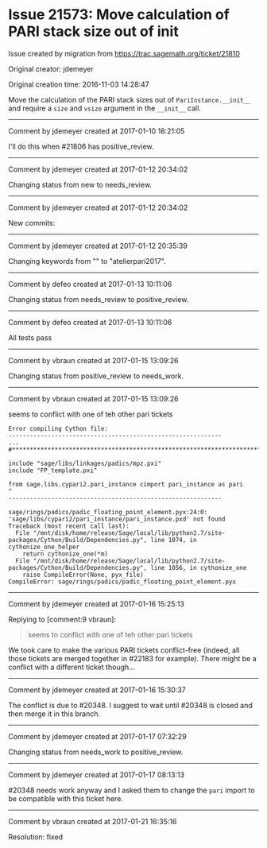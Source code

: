 # Issue 21573: Move calculation of PARI stack size out of __init__

Issue created by migration from https://trac.sagemath.org/ticket/21810

Original creator: jdemeyer

Original creation time: 2016-11-03 14:28:47

Move the calculation of the PARI stack sizes out of `PariInstance.__init__` and require a `size` and `vsize` argument in the `__init__` call.


---

Comment by jdemeyer created at 2017-01-10 18:21:05

I'll do this when #21806 has positive_review.


---

Comment by jdemeyer created at 2017-01-12 20:34:02

Changing status from new to needs_review.


---

Comment by jdemeyer created at 2017-01-12 20:34:02

New commits:


---

Comment by jdemeyer created at 2017-01-12 20:35:39

Changing keywords from "" to "atelierpari2017".


---

Comment by defeo created at 2017-01-13 10:11:06

Changing status from needs_review to positive_review.


---

Comment by defeo created at 2017-01-13 10:11:06

All tests pass


---

Comment by vbraun created at 2017-01-15 13:09:26

Changing status from positive_review to needs_work.


---

Comment by vbraun created at 2017-01-15 13:09:26

seems to conflict with one of teh other pari tickets

```
Error compiling Cython file:
------------------------------------------------------------
...
#*****************************************************************************

include "sage/libs/linkages/padics/mpz.pxi"
include "FP_template.pxi"

from sage.libs.cypari2.pari_instance cimport pari_instance as pari
^
------------------------------------------------------------

sage/rings/padics/padic_floating_point_element.pyx:24:0: 'sage/libs/cypari2/pari_instance/pari_instance.pxd' not found
Traceback (most recent call last):
  File "/mnt/disk/home/release/Sage/local/lib/python2.7/site-packages/Cython/Build/Dependencies.py", line 1074, in cythonize_one_helper
    return cythonize_one(*m)
  File "/mnt/disk/home/release/Sage/local/lib/python2.7/site-packages/Cython/Build/Dependencies.py", line 1056, in cythonize_one
    raise CompileError(None, pyx_file)
CompileError: sage/rings/padics/padic_floating_point_element.pyx
```



---

Comment by jdemeyer created at 2017-01-16 15:25:13

Replying to [comment:9 vbraun]:
> seems to conflict with one of teh other pari tickets

We took care to make the various PARI tickets conflict-free (indeed, all those tickets are merged together in #22183 for example). There might be a conflict with a different ticket though...


---

Comment by jdemeyer created at 2017-01-16 15:30:37

The conflict is due to #20348. I suggest to wait until #20348 is closed and then merge it in this branch.


---

Comment by jdemeyer created at 2017-01-17 07:32:29

Changing status from needs_work to positive_review.


---

Comment by jdemeyer created at 2017-01-17 08:13:13

#20348 needs work anyway and I asked them to change the `pari` import to be compatible with this ticket here.


---

Comment by vbraun created at 2017-01-21 16:35:16

Resolution: fixed
